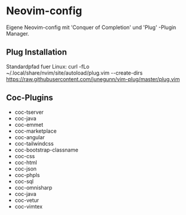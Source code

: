 # Neovim-config
Eigene Neovim-config mit 'Conquer of Completion' und 'Plug' -Plugin Manager.

## Plug Installation
Standardpfad fuer Linux: 
curl -fLo ~/.local/share/nvim/site/autoload/plug.vim --create-dirs https://raw.githubusercontent.com/junegunn/vim-plug/master/plug.vim

## Coc-Plugins

- coc-tserver
- coc-java
- coc-emmet
- coc-marketplace
- coc-angular
- coc-tailwindcss
- coc-bootstrap-classname
- coc-css
- coc-html
- coc-json
- coc-phpls
- coc-sql
- coc-omnisharp
- coc-java
- coc-vetur
- coc-vimtex

